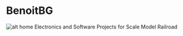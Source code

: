 # BenoitBG
![alt home](https://raw.githubusercontent.com/BenoitGB/BenoitBG/master/.gitPages/home_page.png)
Electronics and Software Projects for Scale Model Railroad
